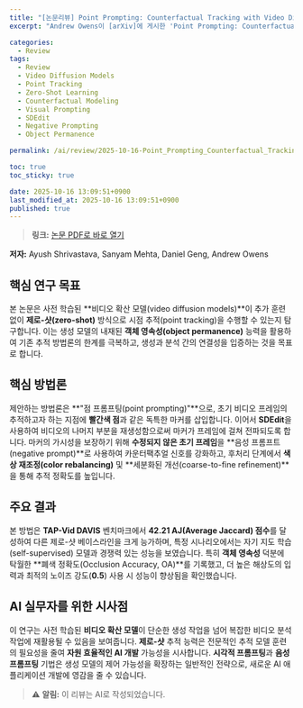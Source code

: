 ```yaml
---
title: "[논문리뷰] Point Prompting: Counterfactual Tracking with Video Diffusion Models"
excerpt: "Andrew Owens이 [arXiv]에 게시한 'Point Prompting: Counterfactual Tracking with Video Diffusion Models' 논문에 대한 자세한 리뷰입니다."

categories:
  - Review
tags:
  - Review
  - Video Diffusion Models
  - Point Tracking
  - Zero-Shot Learning
  - Counterfactual Modeling
  - Visual Prompting
  - SDEdit
  - Negative Prompting
  - Object Permanence

permalink: /ai/review/2025-10-16-Point_Prompting_Counterfactual_Tracking_with_Video_Diffusion_Models/

toc: true
toc_sticky: true

date: 2025-10-16 13:09:51+0900
last_modified_at: 2025-10-16 13:09:51+0900
published: true
---
```

> **링크:** [논문 PDF로 바로 열기](https://arxiv.org/abs/2510.11715)

**저자:** Ayush Shrivastava, Sanyam Mehta, Daniel Geng, Andrew Owens



## 핵심 연구 목표
본 논문은 사전 학습된 **비디오 확산 모델(video diffusion models)**이 추가 훈련 없이 **제로-샷(zero-shot)** 방식으로 시점 추적(point tracking)을 수행할 수 있는지 탐구합니다. 이는 생성 모델의 내재된 **객체 영속성(object permanence)** 능력을 활용하여 기존 추적 방법론의 한계를 극복하고, 생성과 분석 간의 연결성을 입증하는 것을 목표로 합니다.

## 핵심 방법론
제안하는 방법론은 **"점 프롬프팅(point prompting)"**으로, 초기 비디오 프레임의 추적하고자 하는 지점에 **빨간색 점**과 같은 독특한 마커를 삽입합니다. 이어서 **SDEdit**을 사용하여 비디오의 나머지 부분을 재생성함으로써 마커가 프레임에 걸쳐 전파되도록 합니다. 마커의 가시성을 보장하기 위해 **수정되지 않은 초기 프레임**을 **음성 프롬프트(negative prompt)**로 사용하여 카운터팩추얼 신호를 강화하고, 후처리 단계에서 **색상 재조정(color rebalancing)** 및 **세분화된 개선(coarse-to-fine refinement)**을 통해 추적 정확도를 높입니다.

## 주요 결과
본 방법은 **TAP-Vid DAVIS** 벤치마크에서 **42.21 AJ(Average Jaccard) 점수**를 달성하여 다른 제로-샷 베이스라인을 크게 능가하며, 특정 시나리오에서는 자기 지도 학습(self-supervised) 모델과 경쟁력 있는 성능을 보였습니다. 특히 **객체 영속성** 덕분에 탁월한 **폐색 정확도(Occlusion Accuracy, OA)**를 기록했고, 더 높은 해상도의 입력과 최적의 노이즈 강도(**0.5**) 사용 시 성능이 향상됨을 확인했습니다.

## AI 실무자를 위한 시사점
이 연구는 사전 학습된 **비디오 확산 모델**이 단순한 생성 작업을 넘어 복잡한 비디오 분석 작업에 재활용될 수 있음을 보여줍니다. **제로-샷** 추적 능력은 전문적인 추적 모델 훈련의 필요성을 줄여 **자원 효율적인 AI 개발** 가능성을 시사합니다. **시각적 프롬프팅**과 **음성 프롬프팅** 기법은 생성 모델의 제어 가능성을 확장하는 일반적인 전략으로, 새로운 AI 애플리케이션 개발에 영감을 줄 수 있습니다.

> ⚠️ **알림:** 이 리뷰는 AI로 작성되었습니다.